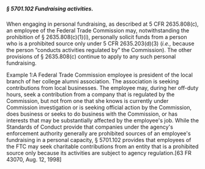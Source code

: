 ##### § 5701.102 Fundraising activities. #####

When engaging in personal fundraising, as described at 5 CFR 2635.808(c), an employee of the Federal Trade Commission may, notwithstanding the prohibition of § 2635.808(c)(1)(i), personally solicit funds from a person who is a prohibited source only under 5 CFR 2635.203(d)(3) (*i.e.,* because the person “conducts activities regulated by” the Commission). The other provisions of § 2635.808(c) continue to apply to any such personal fundraising.

Example 1:A Federal Trade Commission employee is president of the local branch of her college alumni association. The association is seeking contributions from local businesses. The employee may, during her off-duty hours, seek a contribution from a company that is regulated by the Commission, but not from one that she knows is currently under Commission investigation or is seeking official action by the Commission, does business or seeks to do business with the Commission, or has interests that may be substantially affected by the employee's job. While the Standards of Conduct provide that companies under the agency's enforcement authority generally are prohibited sources of an employee's fundraising in a personal capacity, § 5701.102 provides that employees of the FTC may seek charitable contributions from an entity that is a prohibited source only because its activities are subject to agency regulation.[63 FR 43070, Aug. 12, 1998]